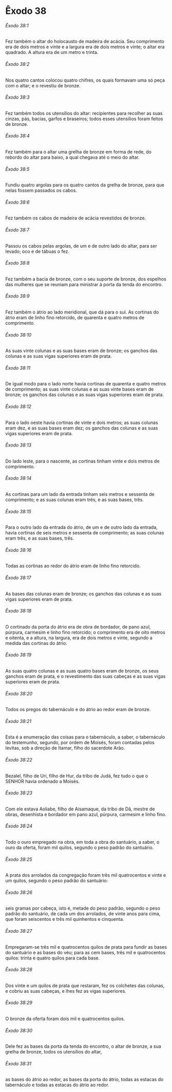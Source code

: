 # Êxodo 38

###### Êxodo 38:1

Fez também o altar do holocausto de madeira de acácia. Seu comprimento era de dois metros e vinte e a largura era de dois metros e vinte; o altar era quadrado. A altura era de um metro e trinta.

###### Êxodo 38:2

Nos quatro cantos colocou quatro chifres, os quais formavam uma só peça com o altar; e o revestiu de bronze.

###### Êxodo 38:3

Fez também todos os utensílios do altar: recipientes para recolher as suas cinzas, pás, bacias, garfos e braseiros; todos esses utensílios foram feitos de bronze.

###### Êxodo 38:4

Fez também para o altar uma grelha de bronze em forma de rede, do rebordo do altar para baixo, a qual chegava até o meio do altar.

###### Êxodo 38:5

Fundiu quatro argolas para os quatro cantos da grelha de bronze, para que nelas fossem passados os cabos.

###### Êxodo 38:6

Fez também os cabos de madeira de acácia revestidos de bronze.

###### Êxodo 38:7

Passou os cabos pelas argolas, de um e de outro lado do altar, para ser levado; oco e de tábuas o fez.

###### Êxodo 38:8

Fez também a bacia de bronze, com o seu suporte de bronze, dos espelhos das mulheres que se reuniam para ministrar à porta da tenda do encontro.

###### Êxodo 38:9

Fez também o átrio ao lado meridional, que dá para o sul. As cortinas do átrio eram de linho fino retorcido, de quarenta e quatro metros de comprimento.

###### Êxodo 38:10

As suas vinte colunas e as suas bases eram de bronze; os ganchos das colunas e as suas vigas superiores eram de prata.

###### Êxodo 38:11

De igual modo para o lado norte havia cortinas de quarenta e quatro metros de comprimento; as suas vinte colunas e as suas vinte bases eram de bronze; os ganchos das colunas e as suas vigas superiores eram de prata.

###### Êxodo 38:12

Para o lado oeste havia cortinas de vinte e dois metros; as suas colunas eram dez, e as suas bases eram dez; os ganchos das colunas e as suas vigas superiores eram de prata.

###### Êxodo 38:13

Do lado leste, para o nascente, as cortinas tinham vinte e dois metros de comprimento.

###### Êxodo 38:14

As cortinas para um lado da entrada tinham seis metros e sessenta de comprimento; e as suas colunas eram três, e as suas bases, três.

###### Êxodo 38:15

Para o outro lado da entrada do átrio, de um e de outro lado da entrada, havia cortinas de seis metros e sessenta de comprimento; as suas colunas eram três, e as suas bases, três.

###### Êxodo 38:16

Todas as cortinas ao redor do átrio eram de linho fino retorcido.

###### Êxodo 38:17

As bases das colunas eram de bronze; os ganchos das colunas e as suas vigas superiores eram de prata.

###### Êxodo 38:18

O cortinado da porta do átrio era de obra de bordador, de pano azul, púrpura, carmesim e linho fino retorcido; o comprimento era de oito metros e oitenta, e a altura, na largura, era de dois metros e vinte, segundo a medida das cortinas do átrio.

###### Êxodo 38:19

As suas quatro colunas e as suas quatro bases eram de bronze, os seus ganchos eram de prata, e o revestimento das suas cabeças e as suas vigas superiores eram de prata.

###### Êxodo 38:20

Todos os pregos do tabernáculo e do átrio ao redor eram de bronze.

###### Êxodo 38:21

Esta é a enumeração das coisas para o tabernáculo, a saber, o tabernáculo do testemunho, segundo, por ordem de Moisés, foram contadas pelos levitas, sob a direção de Itamar, filho do sacerdote Arão.

###### Êxodo 38:22

Bezalel, filho de Uri, filho de Hur, da tribo de Judá, fez tudo o que o SENHOR havia ordenado a Moisés.

###### Êxodo 38:23

Com ele estava Aoliabe, filho de Aisamaque, da tribo de Dã, mestre de obras, desenhista e bordador em pano azul, púrpura, carmesim e linho fino.

###### Êxodo 38:24

Todo o ouro empregado na obra, em toda a obra do santuário, a saber, o ouro da oferta, foram mil quilos, segundo o peso padrão do santuário.

###### Êxodo 38:25

A prata dos arrolados da congregação foram três mil quatrocentos e vinte e um quilos, segundo o peso padrão do santuário:

###### Êxodo 38:26

seis gramas por cabeça, isto é, metade do peso padrão, segundo o peso padrão do santuário, de cada um dos arrolados, de vinte anos para cima, que foram seiscentos e três mil quinhentos e cinquenta.

###### Êxodo 38:27

Empregaram-se três mil e quatrocentos quilos de prata para fundir as bases do santuário e as bases do véu; para as cem bases, três mil e quatrocentos quilos: trinta e quatro quilos para cada base.

###### Êxodo 38:28

Dos vinte e um quilos de prata que restaram, fez os colchetes das colunas, e cobriu as suas cabeças, e lhes fez as vigas superiores.

###### Êxodo 38:29

O bronze da oferta foram dois mil e quatrocentos quilos.

###### Êxodo 38:30

Dele fez as bases da porta da tenda do encontro, o altar de bronze, a sua grelha de bronze, todos os utensílios do altar,

###### Êxodo 38:31

as bases do átrio ao redor, as bases da porta do átrio, todas as estacas do tabernáculo e todas as estacas do átrio ao redor.

